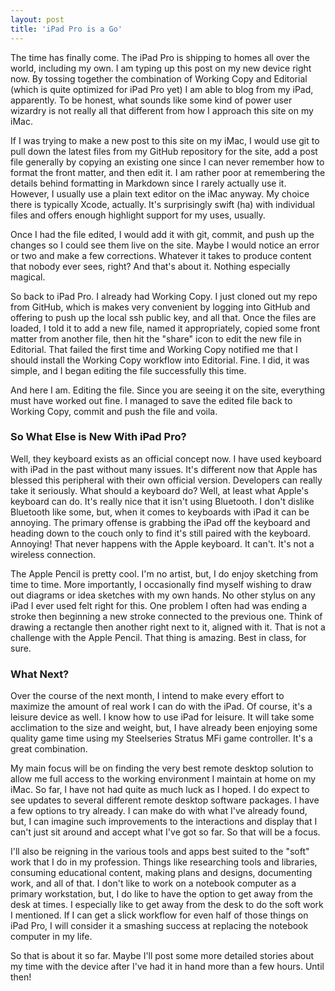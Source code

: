 ```yaml
---
layout: post
title: 'iPad Pro is a Go'
---
```

The time has finally come. The iPad Pro is shipping to homes all over the world, including my own. I am typing up this post on my new device right now. By tossing together the combination of Working Copy and Editorial (which is quite optimized for iPad Pro yet) I am able to blog from my iPad, apparently. To be honest, what sounds like some kind of power user wizardry is not really all that different from how I approach this site on my iMac.

If I was trying to make a new post to this site on my iMac, I would use git to pull down the latest files from my GitHub repository for the site, add a post file generally by copying an existing one since I can never remember how to format the front matter, and then edit it. I am rather poor at remembering the details behind formatting in Markdown since I rarely actually use it. However, I usually use a plain text editor on the iMac anyway. My choice there is typically Xcode, actually. It's surprisingly swift (ha) with individual files and offers enough highlight support for my uses, usually.

Once I had the file edited, I would add it with git, commit, and push up the changes so I could see them live on the site. Maybe I would notice an error or two and make a few corrections. Whatever it takes to produce content that nobody ever sees, right? And that's about it. Nothing especially magical.

So back to iPad Pro. I already had Working Copy. I just cloned out my repo from GitHub, which is makes very convenient by logging into GitHub and offering to push up the local ssh public key, and all that. Once the files are loaded, I told it to add a new file, named it appropriately, copied some front matter from another file, then hit the "share" icon to edit the new file in Editorial. That failed the first time and Working Copy notified me that I should install the Working Copy workflow into Editorial. Fine. I did, it was simple, and I began editing the file successfully this time.

And here I am. Editing the file. Since you are seeing it on the site, everything must have worked out fine. I managed to save the edited file back to Working Copy, commit and push the file and voila.

### So What Else is New With iPad Pro? ###

Well, they keyboard exists as an official concept now. I have used keyboard with iPad in the past without many issues. It's different now that Apple has blessed this peripheral with their own official version. Developers can really take it seriously. What should a keyboard do? Well, at least what Apple's keyboard can do. It's really nice that it isn't using Bluetooth. I don't dislike Bluetooth like some, but, when it comes to keyboards with iPad it can be annoying. The primary offense is grabbing the iPad off the keyboard and heading down to the couch only to find it's still paired with the keyboard. Annoying! That never happens with the Apple keyboard. It can't. It's not a wireless connection.

The Apple Pencil is pretty cool. I'm no artist, but, I do enjoy sketching from time to time. More importantly, I occasionally find myself wishing to draw out diagrams or idea sketches with my own hands. No other stylus on any iPad I ever used felt right for this. One problem I often had was ending a stroke then beginning a new stroke connected to the previous one. Think of drawing a rectangle then another right next to it, aligned with it. That is not a challenge with the Apple Pencil. That thing is amazing. Best in class, for sure.

### What Next? ###

Over the course of the next month, I intend to make every effort to maximize the amount of real work I can do with the iPad. Of course, it's a leisure device as well. I know how to use iPad for leisure. It will take some acclimation to the size and weight, but, I have already been enjoying some quality game time using my Steelseries Stratus MFi game controller. It's a great combination.

My main focus will be on finding the very best remote desktop solution to allow me full access to the working environment I maintain at home on my iMac.  So far, I have not had quite as much luck as I hoped. I do expect to see updates to several different remote desktop software packages. I have a few options to try already. I can make do with what I've already found, but, I can imagine such improvements to the interactions and display that I can't just sit around and accept what I've got so far. So that will be a focus.

I'll also be reigning in the various tools and apps best suited to the "soft" work that I do in my profession. Things like researching tools and libraries, consuming educational content, making plans and designs, documenting work, and all of that. I don't like to work on a notebook computer as a primary workstation, but, I do like to have the option to get away from the desk at times. I especially like to get away from the desk to do the soft work I mentioned. If I can get a slick workflow for even half of those things on iPad Pro, I will consider it a smashing success at replacing the notebook computer in my life.

So that is about it so far. Maybe I'll post some more detailed stories about my time with the device after I've had it in hand more than a few hours. Until then!
